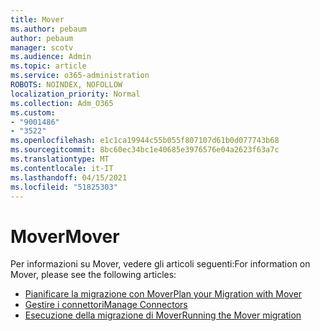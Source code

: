 ```yaml
---
title: Mover
ms.author: pebaum
author: pebaum
manager: scotv
ms.audience: Admin
ms.topic: article
ms.service: o365-administration
ROBOTS: NOINDEX, NOFOLLOW
localization_priority: Normal
ms.collection: Adm_O365
ms.custom:
- "9001486"
- "3522"
ms.openlocfilehash: e1c1ca19944c55b055f807107d61b0d077743b68
ms.sourcegitcommit: 8bc60ec34bc1e40685e3976576e04a2623f63a7c
ms.translationtype: MT
ms.contentlocale: it-IT
ms.lasthandoff: 04/15/2021
ms.locfileid: "51825303"
---
```

# <a name="mover"></a><span data-ttu-id="97dac-102">Mover</span><span class="sxs-lookup"><span data-stu-id="97dac-102">Mover</span></span>

<span data-ttu-id="97dac-103">Per informazioni su Mover, vedere gli articoli seguenti:</span><span class="sxs-lookup"><span data-stu-id="97dac-103">For information on Mover, please see the following articles:</span></span>

- [<span data-ttu-id="97dac-104">Pianificare la migrazione con Mover</span><span class="sxs-lookup"><span data-stu-id="97dac-104">Plan your Migration with Mover</span></span>](https://docs.microsoft.com/sharepointmigration/mover-plan-migration)
- [<span data-ttu-id="97dac-105">Gestire i connettori</span><span class="sxs-lookup"><span data-stu-id="97dac-105">Manage Connectors</span></span>](https://docs.microsoft.com/sharepointmigration/mover-manage-connectors)
- [<span data-ttu-id="97dac-106">Esecuzione della migrazione di Mover</span><span class="sxs-lookup"><span data-stu-id="97dac-106">Running the Mover migration</span></span>](https://docs.microsoft.com/sharepointmigration/mover-running-migration)
